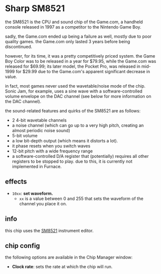 # Sharp SM8521

the SM8521 is the CPU and sound chip of the Game.com, a handheld console released in 1997 as a competitor to the Nintendo Game Boy.

sadly, the Game.com ended up being a failure as well, mostly due to poor quality games. the Game.com only lasted 3 years before being discontinued.

however, for its time, it was a pretty competitively priced system. the Game Boy Color was to be released in a year for $79.95, while the Game.com was released for $69.99; its later model, the Pocket Pro, was released in mid-1999 for $29.99 due to the Game.com's apparent significant decrease in value.

in fact, most games never used the wavetable/noise mode of the chip. Sonic Jam, for example, uses a sine wave with a software-controlled volume envelope on the DAC channel (see below for more information on the DAC channel).

the sound-related features and quirks of the SM8521 are as follows:
- 2 4-bit wavetable channels
- a noise channel (which can go up to a very high pitch, creating an almost periodic noise sound)
- 5-bit volume
- a low bit-depth output (which means it distorts a lot). 
- it phase resets when you switch waves
- 12-bit pitch with a wide frequency range
- a software-controlled D/A register that (potentially) requires all other registers to be stopped to play. due to this, it is currently not implemented in Furnace.

## effects

- `10xx`: **set waveform.**
  - `xx` is a value between 0 and 255 that sets the waveform of the channel you place it on.

## info

this chip uses the [SM8521](../4-instrument/sm8521.md) instrument editor.

## chip config

the following options are available in the Chip Manager window:

- **Clock rate**: sets the rate at which the chip will run.
